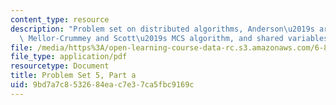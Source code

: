 ```yaml
---
content_type: resource
description: "Problem set on distributed algorithms, Anderson\u2019s array algorithm\
  \ Mellor-Crummey and Scott\u2019s MCS algorithm, and shared variables in Tempo."
file: /media/https%3A/open-learning-course-data-rc.s3.amazonaws.com/6-852j-distributed-algorithms-fall-2009/9bd7a7c8532684eac7e37ca5fbc9169c_MIT6_852JF09_pset5a.pdf
file_type: application/pdf
resourcetype: Document
title: Problem Set 5, Part a
uid: 9bd7a7c8-5326-84ea-c7e3-7ca5fbc9169c
---
```

